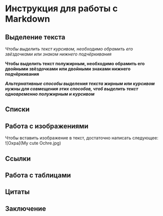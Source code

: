 # Инструкция для работы с Markdown

## Выделение текста

*Чтобы выделить текст курсивом, необходимо обрамить его звёздочками* _или знаком нижнего подчёркивания_

**Чтобы выделить текст полужирным, необходимо обрамить его двойными звёздочками** __или двойными знаками нижнего подчёркивания__

__*Альтернативные способы выделения текста жирным или курсивом нужны для совмещения этих способов, чтоб выделить текст одновременно полужирным и курсивом*__

## Списки

## Работа с изображениями

Чтобы вставить изображение в текст, достаточно написать следующее: ![Охра](My cute Ochre.jpg)

## Ссылки

## Работа с таблицами

## Цитаты

## Заключение
